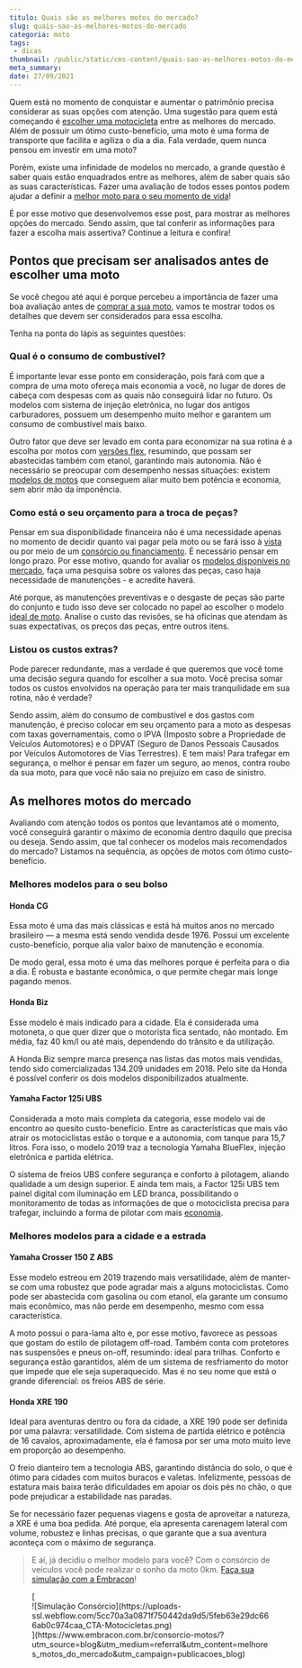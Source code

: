 ```yaml
---
titulo: Quais são as melhores motos do mercado?
slug: quais-sao-as-melhores-motos-do-mercado
categoria: moto
tags:
 - dicas
thumbnail: /public/static/cms-content/quais-sao-as-melhores-motos-do-mercado.jpg
meta_summary: 
date: 27/09/2021
---
```

Quem está no momento de conquistar e aumentar o patrimônio precisa considerar as suas opções com atenção. Uma sugestão para quem está começando é [escolher uma motocicleta](https://www.embracon.com.br/blog/guia-completo-de-como-comprar-uma-moto-com-consorcio) entre as melhores do mercado. Além de possuir um ótimo custo-benefício, uma moto é uma forma de transporte que facilita e agiliza o dia a dia. Fala verdade, quem nunca pensou em investir em uma moto?

Porém, existe uma infinidade de modelos no mercado, a grande questão é saber quais estão enquadrados entre as melhores, além de saber quais são as suas características. Fazer uma avaliação de todos esses pontos podem ajudar a definir a [melhor moto para o seu momento de vida](https://www.embracon.com.br/blog/confira-5-vantagens-de-ter-uma-moto)!

É por esse motivo que desenvolvemos esse post, para mostrar as melhores opções do mercado. Sendo assim, que tal conferir as informações para fazer a escolha mais assertiva? Continue a leitura e confira!

Pontos que precisam ser analisados antes de escolher uma moto 
--------------------------------------------------------------

Se você chegou até aqui é porque percebeu a importância de fazer uma boa avaliação antes de [comprar a sua moto](https://www.embracon.com.br/blog/carro-ou-moto-qual-e-melhor-para-voce), vamos te mostrar todos os detalhes que devem ser considerados para essa escolha.

Tenha na ponta do lápis as seguintes questões:

### Qual é o consumo de combustível? 

É importante levar esse ponto em consideração, pois fará com que a compra de uma moto ofereça mais economia a você, no lugar de dores de cabeça com despesas com as quais não conseguirá lidar no futuro. Os modelos com sistema de injeção eletrônica, no lugar dos antigos carburadores, possuem um desempenho muito melhor e garantem um consumo de combustível mais baixo.

Outro fator que deve ser levado em conta para economizar na sua rotina é a escolha por motos com [versões flex](https://www.embracon.com.br/blog/como-funcionam-os-carros-flex-e-quais-sao-as-suas-vantagens), resumindo, que possam ser abastecidas também com etanol, garantindo mais autonomia. Não é necessário se preocupar com desempenho nessas situações: existem [modelos de motos](https://www.embracon.com.br/blog/consorcio-de-moto-bons-motivos-para-fazer-esse-investimento) que conseguem aliar muito bem potência e economia, sem abrir mão da imponência.

### Como está o seu orçamento para a troca de peças? 

Pensar em sua disponibilidade financeira não é uma necessidade apenas no momento de decidir quanto vai pagar pela moto ou se fará isso à [vista](https://www.embracon.com.br/blog/saiba-quais-sao-os-pontos-positivos-e-negativos-de-pagar-a-vista-e-parcelado) ou por meio de um [consórcio ou financiamento](https://www.embracon.com.br/blog/financiamento-ou-consorcio-o-que-e-melhor-na-compra-de-um-imovel). É necessário pensar em longo prazo. Por esse motivo, quando for avaliar os [modelos disponíveis no mercado](https://www.embracon.com.br/blog/motos-confira-os-modelos-mais-novos-do-mercado), faça uma pesquisa sobre os valores das peças, caso haja necessidade de manutenções - e acredite haverá.

Até porque, as manutenções preventivas e o desgaste de peças são parte do conjunto e tudo isso deve ser colocado no papel ao escolher o modelo [ideal de moto](https://www.embracon.com.br/blog/5-vantagens-consorcio-de-moto). Analise o custo das revisões, se há oficinas que atendam às suas expectativas, os preços das peças, entre outros itens.

### Listou os custos extras? 

Pode parecer redundante, mas a verdade é que queremos que você tome uma decisão segura quando for escolher a sua moto. Você precisa somar todos os custos envolvidos na operação para ter mais tranquilidade em sua rotina, não é verdade?

Sendo assim, além do consumo de combustível e dos gastos com manutenção, é preciso colocar em seu orçamento para a moto as despesas com taxas governamentais, como o IPVA (Imposto sobre a Propriedade de Veículos Automotores) e o DPVAT (Seguro de Danos Pessoais Causados por Veículos Automotores de Vias Terrestres). E tem mais! Para trafegar em segurança, o melhor é pensar em fazer um seguro, ao menos, contra roubo da sua moto, para que você não saia no prejuízo em caso de sinistro.

As melhores motos do mercado 
-----------------------------

Avaliando com atenção todos os pontos que levantamos até o momento, você conseguirá garantir o máximo de economia dentro daquilo que precisa ou deseja. Sendo assim, que tal conhecer os modelos mais recomendados do mercado? Listamos na sequência, as opções de motos com ótimo custo-benefício.

### Melhores modelos para o seu bolso 

#### Honda CG 

Essa moto é uma das mais clássicas e está há muitos anos no mercado brasileiro — a mesma está sendo vendida desde 1976. Possui um excelente custo-benefício, porque alia valor baixo de manutenção e economia.

De modo geral, essa moto é uma das melhores porque é perfeita para o dia a dia. É robusta e bastante econômica, o que permite chegar mais longe pagando menos.

#### Honda Biz 

Esse modelo é mais indicado para a cidade. Ela é considerada uma motoneta, o que quer dizer que o motorista fica sentado, não montado. Em média, faz 40 km/l ou até mais, dependendo do trânsito e da utilização.

A Honda Biz sempre marca presença nas listas das motos mais vendidas, tendo sido comercializadas 134.209 unidades em 2018. Pelo site da Honda é possível conferir os dois modelos disponibilizados atualmente.

#### Yamaha Factor 125i UBS 

Considerada a moto mais completa da categoria, esse modelo vai de encontro ao quesito custo-benefício. Entre as características que mais vão atrair os motociclistas estão o torque e a autonomia, com tanque para 15,7 litros. Fora isso, o modelo 2019 traz a tecnologia Yamaha BlueFlex, injeção eletrônica e partida elétrica.

O sistema de freios UBS confere segurança e conforto à pilotagem, aliando qualidade a um design superior. E ainda tem mais, a Factor 125i UBS tem painel digital com iluminação em LED branca, possibilitando o monitoramento de todas as informações de que o motociclista precisa para trafegar, incluindo a forma de pilotar com mais [economia](https://www.embracon.com.br/blog/afinal-quais-sao-os-carros-mais-economicos-do-mercado).

### Melhores modelos para a cidade e a estrada 

#### Yamaha Crosser 150 Z ABS 

Esse modelo estreou em 2019 trazendo mais versatilidade, além de manter-se com uma robustez que pode agradar mais a alguns motociclistas. Como pode ser abastecida com gasolina ou com etanol, ela garante um consumo mais econômico, mas não perde em desempenho, mesmo com essa característica.

A moto possui o para-lama alto e, por esse motivo, favorece as pessoas que gostam do estilo de pilotagem off-road. Também conta com protetores nas suspensões e pneus on-off, resumindo: ideal para trilhas. Conforto e segurança estão garantidos, além de um sistema de resfriamento do motor que impede que ele seja superaquecido. Mas é no seu nome que está o grande diferencial: os freios ABS de série.

#### Honda XRE 190 

Ideal para aventuras dentro ou fora da cidade, a XRE 190 pode ser definida por uma palavra: versatilidade. Com sistema de partida elétrico e potência de 16 cavalos, aproximadamente, ela é famosa por ser uma moto muito leve em proporção ao desempenho.

O freio dianteiro tem a tecnologia ABS, garantindo distância do solo, o que é ótimo para cidades com muitos buracos e valetas. Infelizmente, pessoas de estatura mais baixa terão dificuldades em apoiar os dois pés no chão, o que pode prejudicar a estabilidade nas paradas.

Se for necessário fazer pequenas viagens e gosta de aproveitar a natureza, a XRE é uma boa pedida. Até porque, ela apresenta carenagem lateral com volume, robustez e linhas precisas, o que garante que a sua aventura aconteça com o máximo de segurança.

> E aí, já decidiu o melhor modelo para você? Com o consórcio de veículos você pode realizar o sonho da moto 0km. [Faça sua simulação com a Embracon](https://www.embracon.com.br/consorcio-motos/?utm_source=blog&utm_medium=referral&utm_content=melhores_motos_do_mercado&utm_campaign=publicacoes_blog)!

<figure class="w-richtext-figure-type-image w-richtext-align-center">[<div>![Simulação Consórcio](https://uploads-ssl.webflow.com/5cc70a3a0871f750442da9d5/5feb63e29dc666ab0c974caa_CTA-Motocicletas.png)</div>](https://www.embracon.com.br/consorcio-motos/?utm_source=blog&utm_medium=referral&utm_content=melhores_motos_do_mercado&utm_campaign=publicacoes_blog)</figure>
